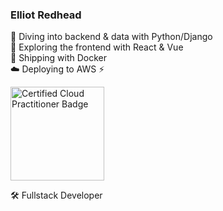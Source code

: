 ### Elliot Redhead

:snake: Diving into backend & data with Python/Django  
🎨 Exploring the frontend with React & Vue  
🐳 Shipping with Docker  
☁️ Deploying to AWS :zap:  

<img src="https://elliot-portfolio.s3.eu-west-2.amazonaws.com/aws-certified-cloud-practitioner.png" alt="Certified Cloud Practitioner Badge" width="150"/>  

🛠 Fullstack Developer  
